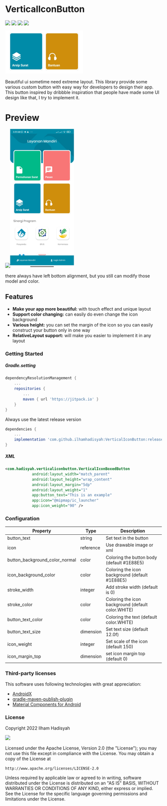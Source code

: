 # VerticalIconButton

[![](https://jitpack.io/v/ilhamhadisyah/VerticalIconButton.svg)](https://jitpack.io/#ilhamhadisyah/VerticalIconButton)
[![](https://img.shields.io/github/issues/ilhamhadisyah/VerticalIconButton)](https://github.com/ilhamhadisyah/VerticalIconButton/issues)
[![](https://img.shields.io/github/forks/ilhamhadisyah/VerticalIconButton?color=blue)]()
[![](https://img.shields.io/github/stars/ilhamhadisyah/VerticalIconButton?color=yellow)]()

<img src="./images/sample.jpg" width="250">

Beautiful ui sometime need extreme layout. This library provide some various custom button with easy way for developers to design their app.
This button inspired by dribbble inspiration that people have made some UI design like that, I try to implement it.

# Preview

<img src="./images/preview.gif" width="250"><img src="./images/app_preview.jpg" width="205">

there always have left bottom alignment, but you still can modify those model and color.

## Features

- **Make your app more beautiful:** with touch effect and unique layout
- **Support color changing:** can easily do even change the icon background
- **Various height:** you can set the margin of the icon so you can easily construct your button only in one way
- **RelativeLayout support:** will make you easier to implement it in any layout


### Getting Started

##### Gradle.setting
```gradle
dependencyResolutionManagement {
    ...
    repositories {
        ...
        maven { url 'https://jitpack.io' }
    }
}
```

Always use the latest release version
```gradle
dependencies {
    ...
    implementation 'com.github.ilhamhadisyah:VerticalIconButton:release_version'
}
```

##### XML
```xml
<com.hadisyah.verticaliconbutton.VerticalIconBoxedButton
            android:layout_width="match_parent"
            android:layout_height="wrap_content"
            android:layout_margin="5dp"
            android:layout_weight="1"
            app:button_text="This is an example"
            app:icon="@mipmap/ic_launcher"
            app:icon_weight="90" />
```

### Configuration

Property | Type | Description
--- | --- | ---
button_text | string | Set text in the button
icon | reference | Use drawable image or xml
button_background_color_normal | color | Coloring the button body (default #1E88E5)
icon_background_color | color | Coloring the icon background (default #1E88E5)
stroke_width | integer | Add stroke width (default is 0)
stroke_color | color | Coloring the icon background (default color.WHITE)
button_text_color | color | Coloring the text (default color.WHITE)
button_text_size | dimension | Set text size (default 12.0f)
icon_weight | integer | Set scale of the icon (default 150)
icon_margin_top | dimension | set icon margin top (default 0)


### Third-party licenses

This software uses following technologies with great appreciation:

* [AndroidX](https://developer.android.com/jetpack/androidx)
* [gradle-maven-publish-plugin](https://github.com/vanniktech/gradle-maven-publish-plugin)
* [Material Components for Android](https://material.io/components)

### License

Copyright 2022 Ilham Hadisyah

[![](https://img.shields.io/github/license/ilhamhadisyah/VerticalIconButton?label=Apache)](https://github.com/ilhamhadisyah/VerticalIconButton/blob/master/LICENSE)

Licensed under the Apache License, Version 2.0 (the "License");
you may not use this file except in compliance with the License.
You may obtain a copy of the License at

    http://www.apache.org/licenses/LICENSE-2.0

Unless required by applicable law or agreed to in writing, software
distributed under the License is distributed on an "AS IS" BASIS,
WITHOUT WARRANTIES OR CONDITIONS OF ANY KIND, either express or implied.
See the License for the specific language governing permissions and
limitations under the License.
